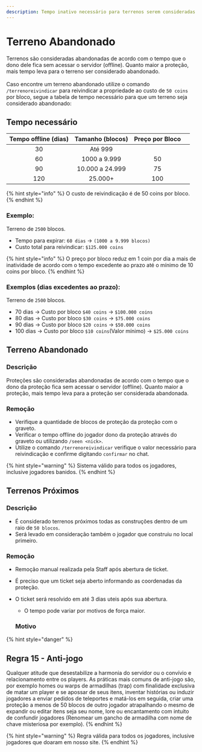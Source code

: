```yaml
---
description: Tempo inativo necessário para terrenos serem consideradas abandonadas.
---
```


# Terreno Abandonado

Terrenos são consideradas abandonadas de acordo com o tempo que o dono dele fica sem acessar o servidor (offline). Quanto maior a proteção, mais tempo leva para o terreno ser considerado abandonado.\
\
Caso encontre um terreno abandonado utilize o comando `/terrenoreivindicar` para reivindicar a propriedade ao custo de `50 coins` por bloco, segue a tabela de tempo necessário para que um terreno seja considerado abandonado:

## Tempo necessário

| Tempo offline (dias) | Tamanho (blocos) | Preço por Bloco |   |
| :------------------: | :--------------: | :-------------: | - |
|          30          |      Até 999     |                 |   |
|          60          |   1000 a 9.999   |        50       |   |
|          90          |  10.000 a 24.999 |        75       |   |
|          120         |      25.000+     |       100       |   |

{% hint style="info" %}
O custo de reivindicação é de 50 coins por bloco.
{% endhint %}

### **Exemplo:**&#x20;

Terreno de `2500` blocos.

* Tempo para expirar: `60 dias` -> `(1000 a 9.999 blocos)`
* Custo total para reivindicar: `$125.000 coins`

{% hint style="info" %}
O preço por bloco reduz em 1 coin por dia a mais de inatividade de acordo com o tempo excedente ao prazo até o mínimo de 10 coins por bloco.
{% endhint %}

### Exemplos (dias excedentes ao prazo):

Terreno de `2500` blocos.&#x20;

* 70 dias -> Custo por bloco `$40 coins` -> `$100.000 coins`
* 80 dias -> Custo por bloco `$30 coins` -> `$75.000 coins`
* 90 dias -> Custo por bloco `$20 coins` -> `$50.000 coins`
* 100 dias -> Custo por bloco `$10 coins`(Valor mínimo) -> `$25.000 coins`

## Terreno Abandonado

### Descrição

Proteções são consideradas abandonadas de acordo com o tempo que o dono da proteção fica sem acessar o servidor (offline). Quanto maior a proteção, mais tempo leva para a proteção ser considerada abandonada.

### Remoção

* Verifique a quantidade de blocos de proteção da proteção com o graveto.
* Verificar o tempo offline do jogador dono da proteção através do graveto ou utilizando `/seen <nick>`.
* Utilize o comando `/terrenoreivindicar` verifique o valor necessário para reivindicação e confirme digitando `confirmar` no chat.

{% hint style="warning" %}
Sistema válido para todos os jogadores, inclusive jogadores banidos.
{% endhint %}

## Terrenos Próximos

### Descrição

* É considerado terrenos próximos todas as construções dentro de um raio de `50 blocos`.
* Será levado em consideração também o jogador que construiu no local primeiro.

### Remoção

* Remoção manual realizada pela Staff após abertura de ticket.
* É preciso que um ticket seja aberto informando as coordenadas da proteção.
*   O ticket será resolvido em até 3 dias uteis após sua abertura.

    * O tempo pode variar por motivos de força maior.



    ### **Motivo**

{% hint style="danger" %}
## Regra 15 - Anti-jogo <a href="#01" id="01"></a>

Qualquer atitude que desestabilize a harmonia do servidor ou o convívio e relacionamento entre os players. As práticas mais comuns de anti-jogo são, por exemplo homes ou warps de armadilhas (trap) com finalidade exclusiva de matar um player e se apossar de seus itens, inventar histórias ou induzir jogadores a enviar pedidos de teleportes e matá-los em seguida, criar uma proteção a menos de 50 blocos de outro jogador atrapalhando o mesmo de expandir ou editar itens seja seu nome, lore ou encantamento com intuito de confundir jogadores (Renomear um gancho de armadilha com nome de chave misteriosa por exemplo).
{% endhint %}

{% hint style="warning" %}
Regra válida para todos os jogadores, inclusive jogadores que doaram em nosso site.
{% endhint %}
